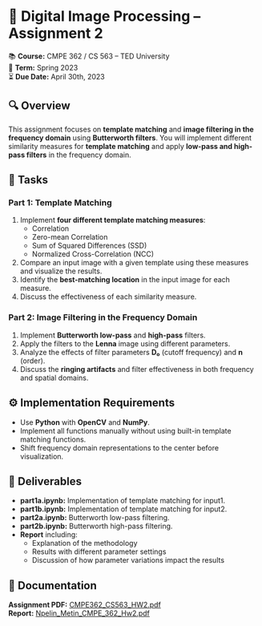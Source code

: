 # 🎯 Digital Image Processing – Assignment 2

📚 **Course:** CMPE 362 / CS 563 – TED University  
📅 **Term:** Spring 2023  
⏳ **Due Date:** April 30th, 2023  

## 🔍 Overview

This assignment focuses on **template matching** and **image filtering in the frequency domain** using **Butterworth filters**. You will implement different similarity measures for **template matching** and apply **low-pass and high-pass filters** in the frequency domain.

## 🚀 Tasks

### **Part 1: Template Matching**
1. Implement **four different template matching measures**:
    - Correlation
    - Zero-mean Correlation
    - Sum of Squared Differences (SSD)
    - Normalized Cross-Correlation (NCC)
2. Compare an input image with a given template using these measures and visualize the results.
3. Identify the **best-matching location** in the input image for each measure.
4. Discuss the effectiveness of each similarity measure.
 
### **Part 2: Image Filtering in the Frequency Domain**
1. Implement **Butterworth low-pass** and **high-pass** filters.
2. Apply the filters to the **Lenna** image using different parameters.
3. Analyze the effects of filter parameters **D₀** (cutoff frequency) and **n** (order).
4. Discuss the **ringing artifacts** and filter effectiveness in both frequency and spatial domains.

## ⚙️ Implementation Requirements

- Use **Python** with **OpenCV** and **NumPy**.
- Implement all functions manually without using built-in template matching functions.
- Shift frequency domain representations to the center before visualization.

## 📂 Deliverables

- **part1a.ipynb:** Implementation of template matching for input1.
- **part1b.ipynb:** Implementation of template matching for input2.
- **part2a.ipynb:** Butterworth low-pass filtering.
- **part2b.ipynb:** Butterworth high-pass filtering.
- **Report** including:
  - Explanation of the methodology
  - Results with different parameter settings
  - Discussion of how parameter variations impact the results
 
## 📄 Documentation
**Assignment PDF:** [CMPE362_CS563_HW2.pdf](./Homework-2/CMPE362_CS563_HW2.pdf)  
**Report:** [Npelin_Metin_CMPE_362_Hw2.pdf](./Homework-2/Npelin_Metin_CMPE_362_Hw2.pdf)

